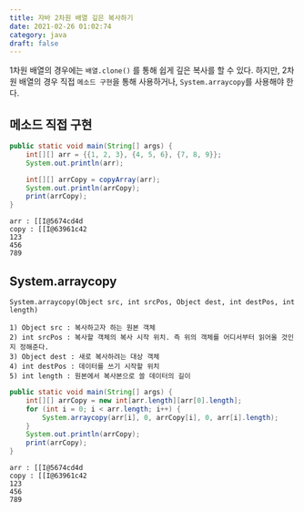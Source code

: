 ```yaml
---
title: 자바 2차원 배열 깊은 복사하기
date: 2021-02-26 01:02:74
category: java
draft: false
---
```



1차원 배열의 경우에는 `배열.clone()` 를 통해 쉽게 깊은 복사를 할 수 있다. 하지만, 2차원 배열의 경우 직접 `메소드 구현`을 통해 사용하거나, `System.arraycopy`를 사용해야 한다.


## 메소드 직접 구현

```java
public static void main(String[] args) {
    int[][] arr = {{1, 2, 3}, {4, 5, 6}, {7, 8, 9}};
    System.out.println(arr);

    int[][] arrCopy = copyArray(arr);
    System.out.println(arrCopy);
    print(arrCopy);
}
```
    
```
arr : [[I@5674cd4d
copy : [[I@63961c42
123
456
789
```


## System.arraycopy

```
System.arraycopy(Object src, int srcPos, Object dest, int destPos, int length)

1) Object src : 복사하고자 하는 원본 객체
2) int srcPos : 복사할 객체의 복사 시작 위치. 즉 위의 객체를 어디서부터 읽어올 것인지 정해준다.
3) Object dest : 새로 복사하려는 대상 객체
4) int destPos : 데이터를 쓰기 시작할 위치
5) int length : 원본에서 복사본으로 쓸 데이터의 길이
```


```java
public static void main(String[] args) {
    int[][] arrCopy = new int[arr.length][arr[0].length];
    for (int i = 0; i < arr.length; i++) {
        System.arraycopy(arr[i], 0, arrCopy[i], 0, arr[i].length);
    }
    System.out.println(arrCopy);
    print(arrCopy);
}
```

```
arr : [[I@5674cd4d
copy : [[I@63961c42
123
456
789
```
